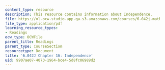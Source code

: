 ```yaml
---
content_type: resource
description: This resource contains information about Independence.
file: https://ol-ocw-studio-app-qa.s3.amazonaws.com/courses/6-042j-mathematics-for-computer-science-fall-2010/9907ae0740731964bce45d8fc06989d2_MIT6_042JF10_chap16.pdf
file_type: application/pdf
learning_resource_types:
- Readings
ocw_type: OCWFile
parent_title: Readings
parent_type: CourseSection
resourcetype: Document
title: '6.042J Chapter 16: Independence'
uid: 9907ae07-4073-1964-bce4-5d8fc06989d2
---
```

